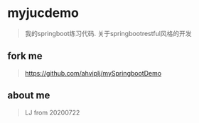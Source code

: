 # myjucdemo

> 我的springboot练习代码.
> 关于springbootrestful风格的开发

## fork me

> https://github.com/ahviplj/mySpringbootDemo

## about me 
> LJ from 20200722
